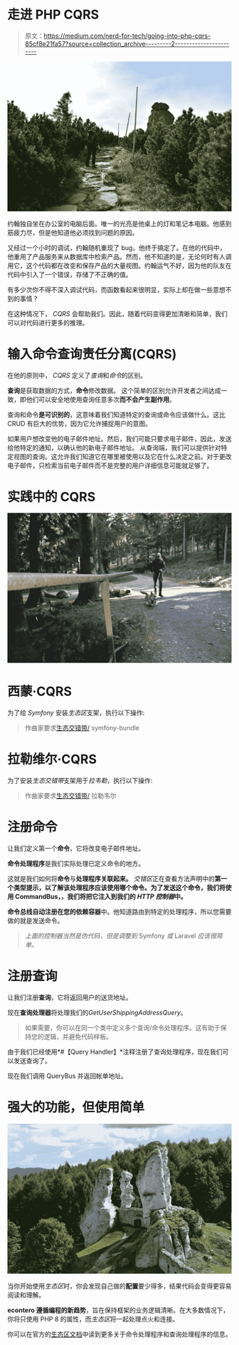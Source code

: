 # 走进 PHP CQRS

> 原文：<https://medium.com/nerd-for-tech/going-into-php-cqrs-85cf8e21fa57?source=collection_archive---------2----------------------->

![](img/2d883acd2bc15247cbf92ae1c34edbeb.png)

约翰独自坐在办公室的电脑后面。唯一的光亮是他桌上的灯和笔记本电脑。他感到筋疲力尽，但是他知道他必须找到问题的原因。

又经过一个小时的调试，约翰随机重现了 bug，他终于搞定了。在他的代码中，他重用了产品服务来从数据库中检索产品。然而，他不知道的是，无论何时有人调用它，这个代码都在改变和保存产品的大量视图。约翰运气不好，因为他的队友在代码中引入了一个错误，存储了不正确的值。

有多少次你不得不深入调试代码，而函数看起来很明显，实际上却在做一些意想不到的事情？

在这种情况下， *CQRS* 会帮助我们。因此，随着代码变得更加清晰和简单，我们可以对代码进行更多的推理。

# 输入命令查询责任分离(CQRS)

在他的原则中， *CQRS* 定义了*查询*和*命令*的区别。

**查询**是获取数据的方式，**命令**修改数据。
这个简单的区别允许开发者之间达成一致，即他们可以安全地使用查询任意多次**而不会产生副作用**。

查询和命令**是可识别的**，这意味着我们知道特定的查询或命令应该做什么。这比 CRUD 有巨大的优势，因为它允许捕捉用户的意图。

如果用户想改变他的电子邮件地址。然后，我们可能只要求电子邮件，因此，发送给他特定的通知，以确认他的新电子邮件地址。
从查询端，我们可以提供针对特定视图的查询。这允许我们知道它在哪里被使用以及它在什么决定之前。对于更改电子邮件，只检索当前电子邮件而不是完整的用户详细信息可能就足够了。

# 实践中的 CQRS

![](img/7e0285fcae949096e913354c4dc6a4fa.png)

# 西蒙·CQRS

为了给 *Symfony* 安装*生态区*支架，执行以下操作:

> 作曲家要求[生态交错带/](https://packagist.org/packages/ecotone/) symfony-bundle

# 拉勒维尔·CQRS

为了安装*生态交错带*支架用于*拉韦勒*，执行以下操作:

> 作曲家要求[生态交错带/](https://packagist.org/packages/ecotone/) 拉勒韦尔

# 注册命令

让我们定义第一个**命令**，它将改变电子邮件地址。

**命令处理程序**是我们实际处理已定义命令的地方。

这就是我们如何将**命令**与**处理程序关联起来。** *交错区*正在查看方法声明中的**第一个类型提示，以了解该处理程序应该使用哪个命令。为了发送这个命令，我们将使用 **CommandBus，**，我们将把它注入到我们的 *HTTP* *控制器*中。**

**命令总线自动注册在您的依赖容器**中。他知道路由到特定的处理程序，所以您需要做的就是发送命令。

> *上面的控制器当然是伪代码，但是调整到* Symfony *或* Laravel *应该很简单。*

# 注册查询

让我们注册**查询**，它将返回用户的送货地址。

现在**查询处理器**将处理我们的*GetUserShippingAddressQuery*。

> 如果需要，你可以在同一个类中定义多个查询/命令处理程序。这有助于保持您的逻辑，并避免代码样板。

由于我们已经使用*#【Query Handler】*注释注册了查询处理程序，现在我们可以发送查询了。

现在我们调用 QueryBus 并返回帐单地址。

# 强大的功能，但使用简单

![](img/f39872689d4e8bdffcb95330219f8eda.png)

当你开始使用*生态区*时，你会发现自己做的**配置**要少得多，结果代码会变得更容易阅读和理解。

**econtero 遵循编程的新趋势**，旨在保持框架的业务逻辑清晰。在大多数情况下，你将只使用 PHP 8 的属性，而*生态区*将一起处理点火和连接。

你可以在官方的[生态区文档](https://docs.ecotone.tech/modelling/command-handling)中读到更多关于命令处理程序和查询处理程序的信息。